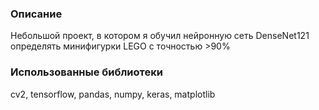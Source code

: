 ### Описание
Небольшой проект, в котором я обучил нейронную сеть DenseNet121 определять минифигурки LEGO c точностью >90%

### Использованные библиотеки
cv2, tensorflow, pandas, numpy, keras, matplotlib